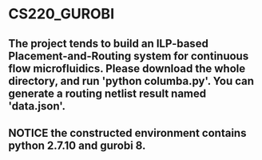 # CS220_GUROBI
## The project tends to build an ILP-based Placement-and-Routing system for continuous flow microfluidics. Please download the whole directory, and run 'python columba.py'. You can generate a routing netlist result named 'data.json'. 
## NOTICE the constructed environment contains python 2.7.10 and gurobi 8.
